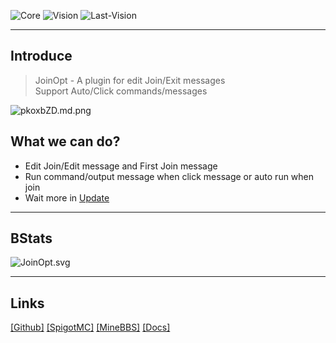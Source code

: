 

![Core](https://img.shields.io/badge/Core-Paper/Spigot-blue)
![Vision](https://img.shields.io/badge/MCVison-1.17+-blue)
![Last-Vision](https://img.shields.io/badge/LastVision-3.0.1-blue)

---

## Introduce
> JoinOpt - A plugin for edit Join/Exit messages<br>
> Support Auto/Click commands/messages

![pkoxbZD.md.png](https://s21.ax1x.com/2024/07/19/pkoxbZD.md.png)

## What we can do?

- Edit Join/Edit message and First Join message
- Run command/output message when click message or auto run when join
- Wait more in [Update]([/docs/JoinOpt/Update.md](https://itsdapples.github.io/OptTools-Docs/docs/JoinOpt/Update.html))

---
## BStats
![JoinOpt.svg](https://bstats.org/signatures/bukkit/JoinOpt.svg)

---
## Links
[[Github]](https://github.com/ItsDApples/JoinOpt/releases/tag/JoinOpt) 
[[SpigotMC]](https://www.spigotmc.org/resources/joinopt.114129/)
[[MineBBS]](https://www.minebbs.com/resources/joinopt.8895/)
[[Docs]](https://itsdapples.github.io/OptTools-Docs/docs/JoinOpt/)
